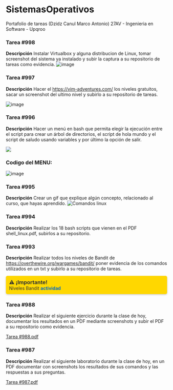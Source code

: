 # SistemasOperativos
Portafolio de tareas (Dzidz Canul Marco Antonio) 27AV - Ingenieria en Software - Upqroo

### Tarea #998 
**Descripción**
Instalar Virtualbox y alguna distribucion de Linux, tomar screenshot del sistema ya instalado y subir la captura a su repositorio de tareas como evidencia.
![image](https://github.com/MarcoAntonioDzidzCanul/SistemasOperativos/assets/118034450/4eebbb06-1b8f-4645-bb65-4ade6f16462b)

### Tarea #997 
**Descripción**
Hacer el https://vim-adventures.com/ los niveles gratuitos, sacar un screenshot del ultimo nivel y subirlo a su repositorio de tareas.

![image](https://github.com/MarcoAntonioDzidzCanul/SistemasOperativos/assets/118034450/12bcca03-ec94-4cb5-8c19-c2d5ec69ddf6)

### Tarea #996
**Descripción**
Hacer un menú en bash que permita elegir la ejecución entre el script para crear un árbol de directorios, el script de hola mundo y el script de saludo usando variables y por último la opción de salir.

<a href="https://asciinema.org/a/436s44Z8uhkFZr76AunsfJzca" target="_blank"><img src="https://asciinema.org/a/436s44Z8uhkFZr76AunsfJzca.svg" /></a>

### Codigo del MENU:
![image](https://github.com/MarcoAntonioDzidzCanul/SistemasOperativos/assets/118034450/1fa665a5-d8ed-4638-a88e-db681ae9640a)

### Tarea #995 
**Descripción**
Crear un gif que explique algún concepto, relacionado al curso, que hayas aprendido.
![Comandos linux](https://github.com/MarcoAntonioDzidzCanul/SistemasOperativos/assets/118034450/b09a63d8-489a-4bbe-9a5c-17a5fb221e76)

### Tarea #994 
**Descripción**
Realizar los 18 bash scripts que vienen en el PDF shell_linux.pdf, subirlos a su repositorio.

### Tarea #993
**Descripción**
Realizar todos los niveles de Bandit de https://overthewire.org/wargames/bandit/ poner evidencia de los comandos utilizados en un txt y subirlo a su repositorio de tareas.

<div style="background-color: #FFD700; color: #333; padding: 10px; border-radius: 5px; box-shadow: 0 2px 5px rgba(0, 0, 0, 0.2);">
  <h3 style="margin: 0; font-weight: bold;">⚠️ ¡Importante!</h3>
  <p style="margin: 0;">Niveles Bandit <a href="https://github.com/MarcoAntonioDzidzCanul/SistemasOperativos/blob/main/Niveles%20Bandit.txt" style="text-decoration: none; color: #0066cc; font-weight: bold;">actividad</a> </p>
</div>

### Tarea #988
**Descripción**
Realizar el siguiente ejercicio durante la clase de hoy, documentar los resultados en un PDF mediante screenshots y subir el PDF a su repositorio como evidencia.

[Tarea #988.pdf](https://github.com/MarcoAntonioDzidzCanul/SistemasOperativos/files/12888272/Tarea.988.pdf)

### Tarea #987 
**Descripción**
Realizar el siguiente laboratorio durante la clase de hoy, en un PDF documentar con screenshots los resultados de sus comandos y las respuestas a sus preguntas.

[Tarea #987.pdf](https://github.com/MarcoAntonioDzidzCanul/SistemasOperativos/files/13044322/Tarea.987.pdf)




